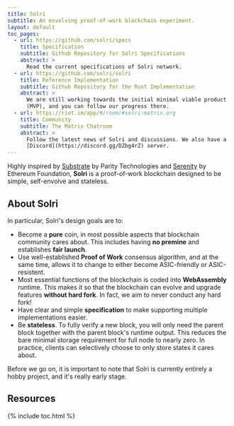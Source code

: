 ```yaml
---
title: Solri
subtitle: An envolving proof-of-work blockchain experiment.
layout: default
toc_pages:
  - url: https://github.com/solri/specs
    title: Specification
    subtitle: Github Repository for Solri Specifications
    abstract: >
      Read the current specifications of Solri network.
  - url: https://github.com/solri/solri
    title: Reference Implementation
    subtitle: Github Repository for the Rust Implementation
    abstract: >
      We are still working towards the initial minimal viable product 
      (MVP), and you can follow our progress there.
  - url: https://riot.im/app/#/room/#solri:matrix.org
    title: Community
    subtitle: The Matrix Chatroom
    abstract: >
      Follow the latest news of Solri and discussions. We also have a
      [Discord](https://discord.gg/DZbg4rZ) server.
---
```


Highly inspired by
[Substrate](https://github.com/paritytech/substrate) by Parity
Technologies and [Serenity](https://github.com/ethereum/eth2.0-specs/)
by Ethereum Foundation, **Solri** is a proof-of-work blockchain
designed to be simple, self-envolve and stateless.

<section markdown="1">

## About Solri

In particular, Solri's design goals are to:

* Become a **pure** coin, in most possible aspects that blockchain
  community cares about. This includes having **no premine** and
  establishes **fair launch**.
* Use well-established **Proof of Work** consensus algorithm, and at
  the same time, allows it to change to either become ASIC-friendly or
  ASIC-resistent.
* Most essential functions of the blockchain is coded into
  **WebAssembly** runtime. This makes it so that the blockchain can
  evolve and upgrade features **without hard fork**. In fact, we aim
  to never conduct any hard fork!
* Have clear and simple **specification** to make supporting multiple
  implementations easier.
* Be **stateless**. To fully verify a new block, you will only need
  the parent block together with the parent block's runtime
  output. This reduces the bare minimal storage requirement for full
  node to nearly zero. In practice, clients can selectively choose to
  only store states it cares about.
  
Before we go on, it is important to note that Solri is currently
entirely a hobby project, and it's really early stage.

</section>

<section markdown="1">

## Resources

{% include toc.html %}

</section>

